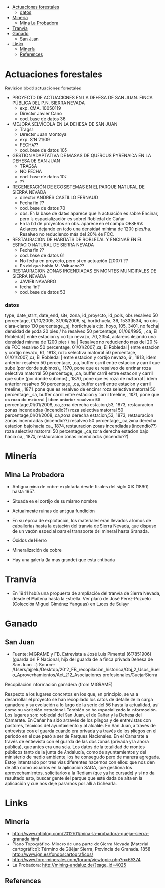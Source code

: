 -   [Actuaciones forestales](#actuaciones-forestales)
    -   [datos](#datos)
-   [Minería](#mineria)
    -   [Mina La Probadora](#mina-la-probadora)
-   [Tranvía](#tranvia)
-   [Ganado](#ganado)
    -   [San Juan](#san-juan)
-   [Links](#links)
    -   [Minería](#mineria-1)
    -   [References](#references)

Actuaciones forestales
======================

Revision bbdd actuaciones forestales

-   PROYECTO DE ACTUACIONES EN LA DEHESA DE SAN JUAN. FINCA PÚBLICA DEL P.N. SIERRA NEVADA
    -   exp. CMA. 10050119
    -   Director Javier Cano
    -   cod. base de datos 36
-   MEJORA SELVÍCOLA EN LA DEHESA DE SAN JUAN
    -   Tragsa
    -   Director Juan Montoya
    -   exp. S/N 21/09
    -   FECHA??
    -   cod. base de datos 105
-   GESTIÓN ADAPTATIVA DE MASAS DE QUERCUS PYRENAICA EN LA DEHESA DE SAN JUAN
    -   TRAGSA
    -   NO FECHA
    -   cod. base de datos 107
    -   ??
-   REGENERACIÓN DE ECOSISTEMAS EN EL PARQUE NATURAL DE SIERRA NEVADA
    -   director ANDRÉS CASTILLO FERNAUD
    -   Fecha fin ??
    -   cod. base de datos 70
    -   obs. En la base de datos aparece que la actuación es sobre Encinar, pero la espacialización es sobrel Robledal de Cáñar
    -   En la bd de proyectos en obs. aparece en el campo OBSERV: Aclareos dejando en todo una densidad mínima de 1200 pies/ha. Resalveo no reduciendo más del 20% de FCC.
-   RESTAURACIÓN DE HÁBITATS DE ROBLEDAL Y ENCINAR EN EL ESPACIO NATURAL DE SIERRA NEVADA
    -   Fecha fin ??
    -   cod. base de datos 61
    -   No fecha en proyecto, pero si en actuación (2007) ??
    -   Es del que habla M. Valbuena??
-   RESTAURACION ZONAS INCENDIADAS EN MONTES MUNICIPALES DE SIERRA NEVADA
    -   JAVIER NAVARRO
    -   fecha fin?
    -   cod. base de datos 53

### datos

type, date\_start, date\_end, site, zona, id\_proyecto, id\_pols, obs resalveo 50 percentage, 01/10/2005, 31/08/2006, sj, hortichuela, 36, 1533|1534, no obs clara-clareo 100 percentage,,,sj, hortichuela ctjo. hoyo, 105, 3401, no fecha| densidad de poda 20 pies / ha resalveo 50 percentage, 01/06/1995, , ca, El Robledal | entre estacion y cortijo nevazo, 70, 2354, aclareos dejando una densidad mínima de 1200 pies / ha | Resalveo no reduciendo mas del 20 % de FCC resalveo 50 percentage, 01/01/2007,,ca, El Robledal | entre estacion y cortijo nevazo, 61, 1813, roza selectiva matorral 50 percentage, 01/01/2007,,ca, El Robledal | entre estacion y cortijo nevazo, 61, 1813, idem anterior resalveo 50 percentage,,,ca, buffer carril entre estacion y carril que sube (por donde subimos),, 1870, pone que es resalveo de encinar roza selectiva matorral 50 percentage,,,ca, buffer carril entre estacion y carril que sube (por donde subimos),, 1870, pone que es roza de matorral | idem anterior resalveo 50 percentage,,,ca, buffer carril entre estacion y carril treeline,, 1871, pone que es resalveo de encinar roza selectiva matorral 50 percentage,,,ca, buffer carril entre estacion y carril treeline,, 1871, pone que es roza de matorral | idem anterior resalveo 50 percentage,01/01/2008,,ca,zona derecha estacion,53, 1873, restauracion zonas incendiadas (incendio??) roza selectiva matorral 50 percentage,01/01/2008,,ca,zona derecha estacion,53, 1873, restauracion zonas incendiadas (incendio??) resalveo 50 percentage,,,ca,zona derecha estacion bajo hacia ca,, 1874, restauracion zonas incendiadas (incendio??) roza selectiva matorral 50 percentage,,,ca,zona derecha estacion bajo hacia ca,, 1874, restauracion zonas incendiadas (incendio??)

Minería
=======

Mina La Probadora
-----------------

-   Antigua mina de cobre explotada desde finales del siglo XIX (1890) hasta 1957.
-   Situada en el cortijo de su mismo nombre
-   Actualmente ruinas de antigua fundición
-   En su época de explotación, los materiales eran llevados a lomos de caballerías hasta la estación del tranvía de Sierra Nevada, que dispuso de un vagón especial para el transporte del mineral hasta Granada.

-   Óxidos de Hierro
-   Mineralización de cobre

-   Hay una galería (la mas grande) que esta entibada

Tranvía
=======

-   En 1941 había una propuesta de ampliación del tranvía de Sierra Nevada, desde el Maitena hasta la Estrella. Ver plano de José Pérez-Pozuelo (Colección Miguel Giménez Yanguas) en Luces de Sulayr

Ganado
======

San Juan
--------

-   Fuente: MIGRAME y FB. Entrevista a José Luis Pimentel (617851906) (guarda del P Nacional, hijo del guarda de la finca privada Dehesa de San Juan ...) Source: /Users/ajpelu/Desktop/2012\_FB\_recopilacion\_historica/Obj\_2\_Usos\_Suelo\_Aprovechamientos/Act\_212\_Asociaciones profesionales/GuejarSierra

Recopilación información ganadera (from MIGRAME)

Respecto a los lugares concretos en los que, en principio, se va a desarrollar el proyecto se han recopilado los datos de detalle de la carga ganadera y su evolución a lo largo de la serie del 56 hasta la actualidad, así como su variación estacional. También se ha espacializado la información. Los lugares son: robledal del San Juan, el de Cañar y la Dehesa del Camarate. En Cañar ha sido a través de los pliegos y de entrevistas con pastores, técnicos del ayuntamiento y al alcalde. En San Juan, a través de entrevista con el guarda cuando era privada y a través de los pliegos en el periodo en el que pasó a ser de Parques Nacionales. En el Camarate a través de entrevista con el guarda de las dos zonas (privada y la ahora pública), que antes era una sola. Los datos de la totalidad de montes públicos tanto de la junta de Andalucía, como de ayuntamientos y del ministerio de medio ambiente, los he conseguido pero de manera agregada. Estoy intentando por tres vías diferentes hacernos con ellos: que nos den de alta como usuarios en la aplicación SAGA, que gestiona los aprovechamientos, solicitarlos a la Rediam (que ya he cursado) y si no da resultado esto, buscar gente del parque que esté dada de alta en la aplicación y que nos deje pasarnos por allí a bichearla.

Links
=====

Minería
-------

-   <http://www.mtiblog.com/2012/01/mina-la-probadora-guejar-sierra-granada.html>
-   Plano Topográfico-Minero de una parte de Sierra Nevada \[Material cartográfico\]: Término de Güéjar Sierra, Provincia de Granada. 1858 <http://www.ign.es/fondoscartograficos/>
-   <http://www.foro-minerales.com/forum/viewtopic.php?p=69374>
-   La Probadora: <http://mining-andaluz.de/?page_id=4025>

References
----------

